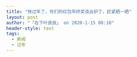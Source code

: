 ```yaml
---
title: "快过年了，你们的红包年终奖该出炉了，赶紧晒一晒"
layout: post
author: "「在下叶良辰」 on 2020-1-15 08:10"
header-style: text
tags:
  - 新闻
  - 过年
---
```


<head></head>
<body>
 <br>
</body>


